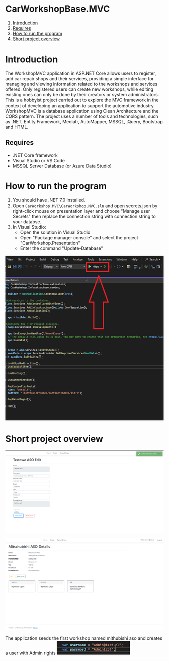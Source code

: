 # CarWorkshopBase.MVC
1. [Introduction](#introduction)
2. [Requires](#introduction)
3. [How to run the program](#how-to-run-the-program)
5. [Short project overview](#Short-project-overview)

# Introduction
The WorkshopMVC application in ASP.NET Core allows users to register, add car repair shops and their services, providing a simple interface for managing and viewing information related to the workshops and services offered.
Only registered users can create new workshops, while editing existing ones can only be done by their creators or system administrators.
This is a hobbyist project carried out to explore the MVC framework in the context of developing an application to support the automotive industry.
WorkshopMVC is a database application using Clean Architecture and the CQRS pattern.
The project uses a number of tools and technologies, such as .NET, Entity Framework, Mediatr, AutoMapper, MSSQL, jQuery, Bootstrap and HTML.
## Requires

- .NET Core framework
- Visual Studio or VS Code
- MSSQL Server Database (or Azure Data Studio)
# How to run the program
1. You should have .NET 7.0 installed.
2. Open `CarWorkshop.MVC\CarWorkshop.MVC.sln` and open secrets.json by right-click mouse on presentation layer and choose "Manage user Secrets" then replace the connection string with connection string to your databse.
3. In Visual Studio:
	- Open the solution in Visual Studio
	- Open "Package manager console" and select the project "CarWorkshop.Presentation"
	- Enter the command "Update-Database"

	
![image](run.png)

# Short project overview

![image](Overview0.png)

![image](Overview1.png)

The application seeds the first workshop named mithubishi aso and creates a user with Admin rights
 ![image](admin.png)
